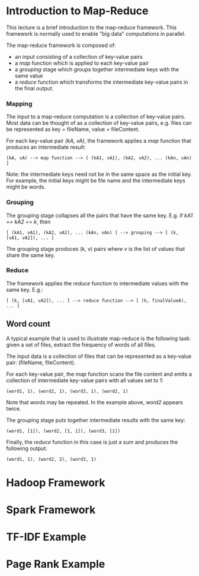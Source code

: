 # Introduction to Map-Reduce

This lecture is a brief introduction to the map-reduce framework. This framework is normally used to enable "big data" computations in parallel.

The map-reduce framework is composed of:

* an input consisting of a collection of key-value pairs
* a *map* function which is applied to each key-value pair
* a *grouping* stage which groups together intermediate keys with the same value
* a *reduce* function which transforms the intermediate key-value pairs in the final output.

### Mapping

The input to a map-reduce computation is a collection of key-value pairs. Most data can be thought of as a collection of key-value pairs, e.g. files can be represented as key = fileName, value = fileContent.

For each key-value pair *(kA, vA)*, the framework applies a *map* function that produces an intermediate result:

```
(kA, vA) --> map function --> [ (kA1, vA1), (kA2, vA2), ... (kAn, vAn) ]
```

Note: the intermediate keys need not be in the same space as the initial key. For example, the initial keys might be file name and the intermediate keys might be words.

### Grouping

The grouping stage collapses all the pairs that have the same key. E.g. if *kA1* == *kA2* == *k*, then

```
[ (kA1, vA1), (kA2, vA2), ... (kAn, vAn) ] --> grouping --> [ (k, [vA1, vA2]), ... ]
```

The grouping stage produces (k, v) pairs where *v* is the list of values that share the same key.

### Reduce

The framework applies the *reduce* function to intermediate values with the same key. E.g.:

```
[ (k, [vA1, vA2]), ... ] --> reduce function --> [ (k, finalValueA), ... ]
```

## Word count

A typical example that is used to illustrate map-reduce is the following task: given a set of files, extract the frequency of words of all files.

The input data is a collection of files that can be represented as a key-value pair: (fileName, fileContent).

For each key-value pair, the *map* function scans the file content and emits a collection of intermediate key-value pairs with all values set to 1:

```
(word1, 1), (word2, 1), (word3, 1), (word2, 1)
```

Note that words may be repeated. In the example above, *word2* appears twice.

The grouping stage puts together intermediate results with the same key:

```
(word1, [1]), (word2, [1, 1]), (word3, [1])
```

Finally, the *reduce* function in this case is just a sum and produces the following output:

```
(word1, 1), (word2, 2), (word3, 1)
```

# Hadoop Framework

# Spark Framework

# TF-IDF Example

# Page Rank Example

